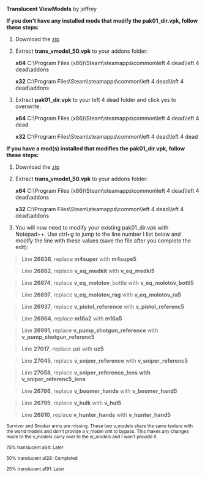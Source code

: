 **Translucent ViewModels** by jeffrey 

**If you don't have any installed mods that modify the pak01_dir.vpk, follow these steps:**

1. Download the [zip](https://github.com/l4d/trans_vmodels/archive/master.zip)

2. Extract **trans_vmodel_50.vpk** to your addons folder:

	 **x64** C:\Program Files (x86)\Steam\steamapps\common\left 4 dead\left 4 dead\addons
	 
	 **x32** C:\Program Files\Steam\steamapps\common\left 4 dead\left 4 dead\addons
	 
3.  Extract **pak01_dir.vpk** to your left 4 dead folder and click yes to overwrite:

	 **x64** C:\Program Files (x86)\Steam\steamapps\common\left 4 dead\left 4 dead
	 
	 **x32** C:\Program Files\Steam\steamapps\common\left 4 dead\left 4 dead

**If you have a mod(s) installed that modifies the pak01_dir.vpk, follow these steps:**

1. Download the [zip](https://github.com/l4d/trans_vmodels/archive/master.zip)

2. Extract **trans_vmodel_50.vpk** to your addons folder:

	 **x64** C:\Program Files (x86)\Steam\steamapps\common\left 4 dead\left 4 dead\addons
	 
	 **x32** C:\Program Files\Steam\steamapps\common\left 4 dead\left 4 dead\addons

3. You will now need to modify your existing pak01_dir.vpk with Notepad++. Use ctrl+g to jump to the line number I list below and modify the line with these values (save the file after you complete the edit):

 > Line **26836**, replace **m4super** with **m4supe5**

 > Line **26862**, replace **v_eq_medkit** with **v_eq_medki5**

 > Line **26874**, replace **v_eq_molotov**_bottle with **v_eq_molotov_bottl5**

 > Line **26897**, replace **v_eq_molotov_rag** with **v_eq_molotov_ra5**

 > Line **26937**, replace **v_pistol_reference** with **v_pistol_referenc5**

 > Line **26964**, replace **m16a2** with **m16a5**

 > Line **26991**, replace **v_pump_shotgun_reference** with **v_pump_shotgun_referenc5**

 > Line **27017**, replace **uzi** with **uz5**

 > Line **27045**, replace **v_sniper_reference** with **v_sniper_referenc5**

 > Line **27058**, replace **v_sniper_reference_lens** **with v_sniper_referenc5_lens**

 > Line **26786**, replace **v_boomer_hands** with **v_boomer_hand5**

 > Line **26795**, replace **v_hulk** with **v_hul5**

 > Line **26810**, replace **v_hunter_hands** with **v_hunter_hand5**

<sub>Survivor and Smoker arms are missing. These two v_models share the same texture with the world models and don't provide a v_model vmt to bypass. This makes any changes made to the v_models carry over to the w_models and I won't provide it. </sub>

<sub> 75% translucent a64: Later</sub>

<sub> 50% translucent a128: Completed</sub>

<sub> 25% translucent a191: Later</sub>
